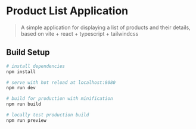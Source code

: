# Product List Application

> A simple application for displaying a list of products and their details, based on vite + react + typescript + tailwindcss

## Build Setup

``` bash
# install dependencies
npm install

# serve with hot reload at localhost:8080
npm run dev

# build for production with minification
npm run build

# locally test production build
npm run preview
```